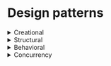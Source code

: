 # Design patterns

<details>
<summary>Creational</summary>
<p>

### Factory method

<details>
<summary>Method for creating product objects without specifying their concrete classes.</summary>
<p>

![](factoryMethod.png)

<details>
<summary>Java like</summary>
<p>

```java
// code
interface Button {
    fun render()
    fun onClick()
}

abstract class Dialog {
    fun render() {
        val someButton = createButton()
        someButton.render()
    }

    abstract fun createButton(): Button // Factory method
}

class LinuxButton : Button {
    override fun render() = print("I am OkButton")
    override fun onClick() = TODO("not implemented")
}

class WindowButton : Button {
    override fun render() = print("I am Cancel button")
    override fun onClick() = TODO("not implemented")
}


class LinuxDialog : Dialog() { //concrete factory
    override fun createButton() = LinuxButton()
}


class WindowDialog : Dialog() {
    override fun createButton() = WindowButton()
}

//client
fun main() {
    val dialog: Dialog
    when (os) {
       "Window" -> dialog = WindowDialog()
       "Linux"  -> dialog = LinuxDialog()
    }
dialog.render()
}
```

</p>
</details>

<details>
<summary>Companion object</summary>
<p>

```java
enum class Genre {
    SCIENCE, LITERATURE
}

interface Book {
    fun getInfo(): String
    fun order(): String
    fun rate(): String
}


class BookFactory {
    companion object {
        fun createBook(genre: Genre): Book = when (genre) {
            Genre.SCIENCE -> object: Book {
                override fun getInfo() = "science"
                override fun order() = "123"
                override fun rate() = "M"
            }
            Genre.LITERATURE -> object: Book {
                override fun getInfo(): String = "literature"
                override fun order(): String = "321"
                override fun rate(): String = "A"
            }
        }
    }
}

// client
fun main() {
    val book = BookFactory.createBook(Genre.SCIENCE)
    book.getInfo()
}
```

</p>
</details>

<details>
<summary>Factory method by interface delegation</summary>
<p>

![](factoryMethod-1.png)

```java

interface Dependency<T> {
    var mocked: T?
    fun get(): T
    fun lazyGet(): Lazy<T> = lazy { get() }
}

class Provider<T>(val init: ()->T): Dependency<T> {
    var original: T? = null
    override var mocked: T? = null

    override fun get(): T = mocked ?: original ?: init()
        .apply { original = this }
}

interface UserRepository {
    fun getUser(): User

    companion object: Dependency<UserRepository> by Provider({ UserRepositoryImpl() })
}

class UserRepositoryImpl : UserRepository {
    override fun getUser(): User = User("Aaron")
}

class User(var name: String)

fun main() {
    val userRepository = UserRepository.get()
    val lazyUser = UserRepository.lazyGet()

    println( userRepository.getUser().name )
    println( lazyUser.isInitialized() )

    UserRepository.mocked = object : UserRepository {
        override fun getUser(): User = User("mock")
    }
    println( UserRepository.mocked?.getUser()?.name )
}

```

</p>
</details>

</p>
</details>

### Abstract Factory

<details>
<summary>Factory of factories. Needed to obtain product families.</summary>
<p>

![](abstract-factory.png)

|         |Windows    |Mac        |
|---------|-----------|-----------|
|Button   |WinButton  |MacButton  |
|Checkbox |WinCheckbox|MacCheckbox|

</p>
</details>

<details>
<summary>Code</summary>
<p>

```java
interface Button {
    fun paint()
}

class MacButton: Button {
    override fun paint() = print("Mac style button")
}

class WinButton: Button {
    override fun paint() = print("Window style button")
}

interface Checkbox {
    fun paint()
}

class MacChecbox: Checkbox {
    override fun paint() = print("Mac style checkbox")
}

class WinCheckbox: Checkbox {
    override fun paint() = print("Windows style checkbox")
}

interface GuiFactory {
    fun createButton(): Button
    fun createCheckbox(): Checkbox
}

class MacFactory: GuiFactory {
    override fun createButton(): Button = MacButton()
    override fun createCheckbox(): Checkbox = MacChecbox()
}

class WinFactory: GuiFactory {
    override fun createButton(): Button = WinButton()
    override fun createCheckbox(): Checkbox = WinCheckbox()
}

fun main() {
    val config = "WIN"

    val factory: GuiFactory = when (config) {
        "WIN" -> WinFactory()
        "MAC" -> MacFactory()
        else -> throw RuntimeException()
    }

    factory.apply {
        createButton().paint()
        createCheckbox().paint()
    }
}
```

  </p>		
</details>

### Builder
<details>
	<summary>Construct complex objects step by step</summary>		
  <p>

```java
class BankAccount(
    private val accountNumber: Double?,
    private val owner: String?,
    private val branch: String?,
    private val balance: Double?,
    private val interestRate: Double?
) {
    data class Builder(
        private var accountNumber: Double? = null,
        private var owner: String? = null,
        private var branch: String? = null,
        private var balance: Double? = null,
        private var interestRate: Double? = null
    ) {
        fun accountNumber(accountNumber: Double) = apply { this.accountNumber = accountNumber }
        fun owner(owner: String) = apply { this.owner = owner }
        fun branch(branch: String) = apply { this.branch = branch }
        fun balance(balance: Double) = apply { this.balance = balance }
        fun interestRate(interestRate: Double) = apply { this.interestRate = interestRate }
        fun build() = KotlinBankAccount(accountNumber, owner, branch, balance, interestRate)
    }
}

fun main() {
    val bankAccount = BankAccount.Builder()
        .accountNumber(12.0)
        .balance(200.0)
        .branch("develop")
        .build()
}

```

  </p>
</details>

### Prototype
<details>
	<summary>Copy existing objects without making your code dependent on their classes</summary>
  <p>

```java
abstract class Shape(
    private var Y: Int? = null,
    private var X: Int? = null,
    private var color: String? = null
) {
    constructor(source: Shape) : this(source.X, source.Y, source.color)
    abstract fun clone(): Shape
}

class Rectangle : Shape {
    var width: Int?
    var height: Int?

    constructor(width: Int? = null, height: Int? = null) : super() {
        this.width = width
        this.height = height
    }

    constructor(source: Rectangle) : super(source) {
        this.width = source.width
        this.height = source.height
    }

    override fun clone(): Shape = Rectangle(this)
}

fun main() {
    val rectangle = Rectangle()
    rectangle.width = 10
    rectangle.height = 20

    val shapes = mutableListOf(rectangle, rectangle.clone(), rectangle.clone())

    shapes.forEach{ println(it) }
}
```

  </p>		
</details>

</p>		
</details>

<details>
<summary>Structural</summary>
<p>

### Adapter
<details>
	<summary>Allows objects with incompatible interfaces to collaborate</summary>
<p>

The adapter implements the interface of one object and wraps the other one.

![](structure-object-adapter.png)

```java
open class CelsiusTemperature(
    override var temperature: Double
): Temperature

class FahrenheitTemperature(
    override var temperature: Double
): Temperature

class FahrenheitAdapter(
    private val celsiusTemperature: CelsiusTemperature
) {
    fun convertToFahrenheitTemperature(): FahrenheitTemperature = FahrenheitTemperature(
        ((BigDecimal.valueOf(celsiusTemperature.temperature)
            .setScale(2) * BigDecimal(9) / BigDecimal(5)) + BigDecimal(32))
            .toDouble()
    )
}
```

</p>  	
</details>

### Bridge
<details>
<summary>Split related classes into separate independent hierarchies</summary>
<p>

Abstraction - high order layer, delegate the work to implementation layer.

The abstraction object controls the appearance of the app, delegating the actual work to the linked implementation object. Different implementations are interchangeable as long as they follow a common interface, enabling the same GUI to work under Windows and Linux.

![](structure-en-2x.png)

```java
// Implementation layer
interface Device {
    var isEnabled: Boolean
    var volume: Int
}

class Tv(override var isEnabled: Boolean = false, override var volume: Int = 0) : Device
class Radio(override var isEnabled: Boolean = true, override var volume: Int = 10) : Device

// Abstraction layer
class Remote(val device: Device) {

    fun togglePower() {
        device.isEnabled = !device.isEnabled
    }

    fun volumeUp() = run { device.volume += 10 }
    fun volumeDown() = run { device.volume -= 10 }

}


fun main() {
    val tv = Tv()
    val radio = Radio()

    val remote = Remote(tv) // this is Bridge (aggregation over inheritance)
    remote.togglePower()

    print("${tv.isEnabled} ${tv.volume}")
}
```
</p>
</details>

### Composite
<details>
<summary>Compose objects into tree structures and then work with these structures</summary>
<p>

![](composite.png)

```java
// hierarchy
open class Equipment(open val price: Int, name: String)
class Processor: Equipment(1070, "structural.Composite.Processor")
class HardDrive: Equipment(250, "Hard")
class Memory: Equipment(280, "structural.Composite.Memory")

// composite
open class Composite(name: String): Equipment(0, name) {
    private val equipments = ArrayList<Equipment>()
    override val price: Int
        get() = equipments.map { it.price }.sum()

    fun add(equipment: Equipment) = apply { equipments.add(equipment) }
}

class PersonalComputer: Composite("PC")


fun main() {
    val pc = PersonalComputer()
        .add(Processor())
        .add(HardDrive())
        .add(Memory())

    print(pc.price)
}
```

</p>		
</details>

### Decorator
<details>
	<summary>Attach new behaviors to objects by placing these objects inside special wrapper</summary>

![](decorator.png)

  <p>

```java
interface CoffeeMachine {
    fun makeSmallCoffee()
    fun makeLargeCoffee()
}

class NormalCoffeeMachine : CoffeeMachine {
    override fun makeSmallCoffee() = println("Normal small coffee")
    override fun makeLargeCoffee() = println("Normal large coffee")
}

class EnhancedCoffeeMachine(private val coffeeMachine: CoffeeMachine) : CoffeeMachine by coffeeMachine {

    override fun makeSmallCoffee() {
        println("Enhanced small coffee")
    }

    fun makeCoffeeWithMilk() {
        makeSmallCoffee()
        addMilk()
        println("Enhanced small coffee with milk")
    }

    private fun addMilk() {}
}

fun main() {
    val normalCoffeeMachine = NormalCoffeeMachine()
    val enhancedCoffeeMachine = EnhancedCoffeeMachine(normalCoffeeMachine)

    enhancedCoffeeMachine.makeSmallCoffee()
    enhancedCoffeeMachine.makeLargeCoffee()
    enhancedCoffeeMachine.makeCoffeeWithMilk()
}
```

  </p>		
</details>

### Facade
<details>
<summary>Provides a simplified interface to a library, a framework, or any other complex set of classes</summary>

![](facade.png)

<p>

```java
class ComplexSystem(private val filePath: String) {
    private val cache: HashMap<String, String>

    init {
        println("reading data from $filePath")
        cache = HashMap()
    }

    fun store(key: String, payload: String) {
        cache[key] = payload
    }

    fun read(key: String): String = cache[key] ?: ""

    fun commit() = println("Storing cached data: $cache to file: $filePath")
}

data class User(var login: String)

class UserRepository {
    private val systemPreferences = ComplexSystem("/data/default.prefs")

    fun save(user: User) {
        systemPreferences.store("User_key", user.login)
        systemPreferences.commit()
    }

    fun findFirst(): User = User(systemPreferences.read("User_key"))
}

fun main() {
    val userRepository = UserRepository()
    val user = User("murat")
    userRepository.save(user)
    val result = userRepository.findFirst()

    println("$result")
}
```

</p>		
</details>

### Flyweight
<details>
	<summary>Sharing common parts of state between multiple objects instead of keeping all of the data in each object</summary>		

![](flyweight.png)

```java
// This class contain part of tree describing. It isn`t unique for each tree
// so it extract to own abstraction with container
// It helps reduce tree abstraction
class TreeType(val name: String, val color: Int, val texture: String) {
    fun draw(canvas: String, x: Int, y: Int) = println("TreeType(name='$name', color=$color, texture='$texture')")
}

class TreeFactory {

    companion object {
        private val treeTypes = mutableListOf<TreeType>()

        fun getTreeType(name: String, color: Int, texture: String): TreeType =
            treeTypes.find { it.name == name && it.color == color && it.texture == texture }
                ?: treeTypes.plus(TreeType(name, color, texture)).last()
    }
}

class Tree(private val type: TreeType, private val x: Int, private val y: Int) {
    fun draw(canvas: String) {
        type.draw(canvas, x, y)
    }
}

class Forest {
    private val trees = mutableListOf<Tree>()

    fun plantTree(x: Int, y: Int, name: String, color: Int, texture: String) {
        val type = TreeFactory.getTreeType(name, color, texture)
        val tree = Tree(type, x, y)
        trees.add(tree)
    }

    fun draw(canvas: String) = trees.forEach{ it.draw(canvas) }
}

fun main() {
    val forest = Forest()

    forest.plantTree(1,2,"sosna", 1,"square")
    forest.plantTree(2,3,"bereza", 1,"square")

    forest.draw("canvas")
}
```

</details>

##### Proxy
<details>
	<summary>Controls access to the original object allowing to perform</summary>

![](proxy.png)

```java
interface ThirdPartyLib {
    fun listVideos(): String
    fun getVideoInfo(id: Int): String
    fun downloadVideo(id: Int): String
}

class ThirdPartyLibImpl : ThirdPartyLib {
    override fun listVideos() = "list"
    override fun getVideoInfo(id: Int) = "info"
    override fun downloadVideo(id: Int) = "download..."
}

class CachedLib(
    private val service: ThirdPartyLibImpl
) : ThirdPartyLib {

    private var listCache: String? = null
    private var videoCache: String? = null
    private var resetNeed: Boolean = false

    override fun listVideos(): String {
        if (listCache.isNullOrEmpty() or resetNeed) listCache = service.listVideos()
        return listCache ?: ""
    }

    override fun getVideoInfo(id: Int): String {
        if (videoCache.isNullOrEmpty() or resetNeed) videoCache = service.getVideoInfo(id)
        return videoCache ?: ""
    }

    override fun downloadVideo(id: Int): String {
        if (videoCache.isNullOrEmpty() or resetNeed) videoCache = service.downloadVideo(id)
        return videoCache ?: ""
    }
}

class Manager(private val lib: ThirdPartyLib) {
    fun renderVideo() = println(lib.getVideoInfo(1))
    fun renderList() = println(lib.downloadVideo(1))
}

fun main() {
    val service = ThirdPartyLibImpl()
    val proxy = CachedLib(service)

    val manager = Manager(proxy)
    manager.renderList()
    manager.renderVideo()
}
```

</details>

</p>		
</details>

<details>
<summary>Behavioral</summary>
<p>

###	Chain of Responsibility
<details>
	<summary>Request along a chain of handlers</summary>

![](chain.png)  

```java
interface HeadersChain {
    fun addHeader(inputHeader: String): String
}

class AuthenticationHeader(
    val token: String?,
    var next: HeadersChain? = null
) : HeadersChain {
    override fun addHeader(inputHeader: String): String {
        token ?: throw IllegalStateException("Token should be not null")
        return inputHeader + "Authorization: Bearer $token\n".let { next?.addHeader(it) ?: it }
    } // execute chain by execute next.method()
}

class ContentTypeHeader(
    val contentType: String,
    var next: HeadersChain? = null
) : HeadersChain {
    override fun addHeader(inputHeader: String): String =
        inputHeader + "ContentType: $contentType\n".let { next?.addHeader(it) ?: it }
}

class BodyPayload(
    val body: String,
    var next: HeadersChain? = null
) : HeadersChain {
    override fun addHeader(inputHeader: String): String =
        inputHeader + body.let { next?.addHeader(it) ?: it }
}

class ChainOfResponsibilityTest {

    @Test
    fun `Chain Of Responsibility`() {
        //create chain elements
        val authenticationHeader = AuthenticationHeader("123456")
        val contentTypeHeader = ContentTypeHeader("json")
        val messageBody = BodyPayload("Body:\n{\n\"username\"=\"dbacinski\"\n}")

        //construct chain
        authenticationHeader.next = contentTypeHeader
        contentTypeHeader.next = messageBody

        //execute chain
        val messageWithAuthentication =
            authenticationHeader.addHeader("Headers with Authentication:\n")

        println(messageWithAuthentication)

        val messageWithoutAuth =
            contentTypeHeader.addHeader("Headers:\n")
        println(messageWithoutAuth)

        assertThat(messageWithAuthentication).isEqualTo(
            """
                Headers with Authentication:
                Authorization: Bearer 123456
                ContentType: json
                Body:
                {
                "username"="dbacinski"
                }
            """.trimIndent()
        )

        assertThat(messageWithoutAuth).isEqualTo(
            """
                Headers:
                ContentType: json
                Body:
                {
                "username"="dbacinski"
                }
            """.trimIndent()
        )
    }
}
```

</details>

### Command
<details>
	<summary>Turn a request into a stand-alone object that contains all information about the request</summary>

![](command.png)

```java
interface OrderCommand {
    fun execute()
}

class OrderAddCommand(private val id: Long) : OrderCommand {
    override fun execute() = println("Adding order with id: $id")
}

class OrderPayCommand(private val id: Long) : OrderCommand {
    override fun execute() = println("Paying for order with id: $id")
}

class CommandProcessor {

    private val queue = ArrayList<OrderCommand>()

    fun addToQueue(orderCommand: OrderCommand): CommandProcessor =
        apply {
            queue.add(orderCommand)
        }

    fun processCommands(): CommandProcessor =
        apply {
            queue.forEach { it.execute() }
            queue.clear()
        }
}

class CommandTest {

    @Test
    fun command() {
        CommandProcessor()
            .addToQueue(OrderAddCommand(1L))
            .addToQueue(OrderAddCommand(2L))
            .addToQueue(OrderPayCommand(2L))
            .addToQueue(OrderPayCommand(1L))
            .processCommands()
    }
}
```

</details>

##### Iterator
<details>
	<summary>code</summary>		
</details>

##### Mediator
<details>
	<summary>code</summary>		
</details>

##### Memento
<details>
	<summary>code</summary>		
</details>

##### Observer
<details>
	<summary>code</summary>		
</details>

##### State
<details>
	<summary>code</summary>		
</details>

##### Strategy
<details>
	<summary>code</summary>		
</details>

##### Template Method
<details>
	<summary>code</summary>		
</details>

##### Visitor
<details>
	<summary>code</summary>		
</details>

</p>		
</details>

<details>
<summary>Concurrency</summary>
<p>

## Concurrency
##### Double-checked locking
##### Monitor Object
##### Read write lock pattern
##### Scheduler pattern
##### Thread pool pattern

</p>		
</details>
